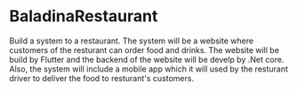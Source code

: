 # BaladinaRestaurant
Build a system to a restaurant. The system will be a website where customers of the resturant can order food and drinks. The website will be build by Flutter and the backend of the website will be develp by .Net core. Also, the system will include a mobile app which it will used by the resturant driver to deliver the food to resturant's customers.
